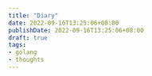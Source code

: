 ```yaml
---
title: "Diary"
date: 2022-09-16T13:25:06+08:00
publishDate: 2022-09-16T13:25:06+08:00
draft: true
tags:
- golang
- thoughts
---
```


